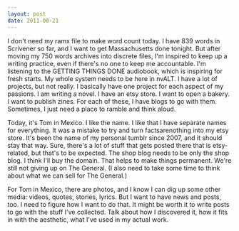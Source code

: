 ```yaml
---
layout: post
date: 2011-08-21
---
```


I don't need my ramx file to make word count today. I have 839 words in Scrivener so far, and I want to get Massachusetts done tonight. But after moving my 750 words archives into discrete files, I'm inspired to keep up a writing practice, even if there's no one to keep me accountable. I'm listening to the GETTING THINGS DONE audiobook, which is inspiring for fresh starts. My whole system needs to be here in nvALT. I have a lot of projects, but not really. I basically have one project for each aspect of my passions. I am writing a novel. I have an etsy store. I want to open a bakery. I want to publish zines. For each of these, I have blogs to go with them. Sometimes, I just need a place to ramble and think aloud. 

Today, it's Tom in Mexico. I like the name. I like that I have separate names for everything. It was a mistake to try and turn factsarenothing into my etsy store. It's been the name of my personal tumblr since 2007, and it should stay that way. Sure, there's a lot of stuff that gets posted there that is etsy-related, but that's to be expected. The shop blog needs to be only the shop blog. I think I'll buy the domain. That helps to make things permanent. We're still not giving up on The General. (I also need to take some time to think about what we can sell for The General.)

For Tom in Mexico, there are photos, and I know I can dig up some other media: videos, quotes, stories, lyrics. But I want to have news and posts, too. I need to figure how I want to do that. It might be worth it to write posts to go with the stuff I've collected. Talk about how I discovered it, how it fits in with the aesthetic, what I've used in my actual work. 
